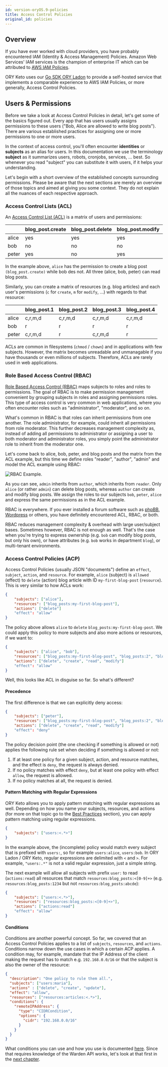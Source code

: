 ```yaml
---
id: version-oryOS.9-policies
title: Access Control Policies
original_id: policies
---
```


## Overview

If you have ever worked with cloud providers, you have probably encountered IAM (Identity & Access Management) Policies.
Amazon Web Services' IAM services is the champion of enterprise IT which can be attributed to
[AWS IAM Policies](https://docs.aws.amazon.com/IAM/latest/UserGuide/access_policies.html).

ORY Keto uses our [Go SDK ORY Ladon](https://github.com/ory/ladon) to provide a self-hosted service that implements
a comparable experience to AWS IAM Policies, or more generally, Access Control Policies.

## Users & Permissions

Before we take a look at Access Control Policies in detail, let's get some of the basics figured out. Every app that
has users usually assigns permissions to these users ("Bob, Alice are allowed to write blog posts"). There are
various established practices for assigning one or more permissions to one or more users.

In the context of access control, you'll often encounter **identities** or **subjects** as an alias for users. In this
documentation we use the terminology **subject** as it summarizes users, robots, cronjobs, services, ... best. So
whenever you read "subject" you can substitute it with users, if it helps your understanding.

Let's begin with a short overview of the established concepts surrounding permissions. Please be aware that the next
sections are merely an overview of those topics and aimed at giving you some context. They do not explain all the
nuances of each respective approach.

### Access Control Lists (ACL)

An [Access Control List (ACL)](https://en.wikipedia.org/wiki/Access_control_list) is a matrix of users and permissions:

|       | blog_post.create | blog_post.delete | blog_post.modify | blog_post.read |
|-------|------------------|------------------|------------------|----------------|
| alice | yes              | yes              | yes              | yes            |
| bob   | no               | no               | no               | yes            |
| peter | yes              | no               | yes              | yes            |

In the example above, `alice` has the permission to create a blog post `(blog_post.create)` while bob des not. All three
(alice, bob, peter) can read blog posts.

Similarly, you can create a matrix of resources (e.g. blog articles) and each user's permissions
(`c` for `create`, `m` for `modify`, ...) with regards to that resource:

|       	| blog_post.1 	| blog_post.2 	| blog_post.3 	| blog_post.4 	|
|-------	|-------------	|-------------	|-------------	|-------------	|
| alice 	| c,r,m,d     	| c,r,m,d     	| c,r,m,d     	| c,r,m,d     	|
| bob   	| r           	| r           	| r           	| r           	|
| peter 	| c,r,m,d     	| r           	| c,r,m,d     	| r           	|

ACLs are common in filesystems (`chmod` / `chown`) and in applications with few subjects. However, the matrix becomes
unreadable and unmanagable if you have thousands or even millions of subjects. Therefore, ACLs are rarely used in
web applications.

### Role Based Access Control (RBAC)

[Role Based Access Control (RBAC)](https://en.wikipedia.org/wiki/Role-based_access_control) maps subjects to roles
and roles to permissions. The goal of RBAC is to make permission management convenient by grouping subjects
in roles and assigning permissions roles. This type of access control is very common in web applications, where you often
encounter roles such as "administrator", "moderator", and so on.

What's common in RBAC is that roles can inherit permissions from one another. The role administrator, for example,
could inherit all permissions from role moderator. This further decreases management complexity as, instead of adding
all permissions to administrator or assigning a user to both moderator and administrator roles, you simply point the
administrator role to inherit from the moderator one.

Let's come back to alice, bob, peter, and blog posts and the matrix from the ACL example, but this time we define
roles "reader", "author", "admin" and model the ACL example using RBAC:

![RBAC Example](../../../images/docs/keto/rbac.png).

As you can see, `admin` inherits from `author`, which inherits from `reader`. Only `alice` (or rather `admin`) can delete blog posts,
whereas `author` can create and modify blog posts. We assign the roles to our subjects `bob`, `peter`, `alice` and
express the same permissions as in the ACL example.

RBAC is everywhere. If you ever installed a forum software such as [phpBB](https://www.phpbb.com/support/docs/en/3.1/ug/adminguide/permissions_roles/),
[Wordpress](https://codex.wordpress.org/Roles_and_Capabilities) or others, you have definitely encountered ACL, RBAC, or both.

RBAC reduces management complexity & overhead with large user/subject bases. Sometimes however, RBAC is not enough as well.
That's the case when you're trying to express ownership (e.g. `bob` can modify blog posts, but only his own), or
have attributes (e.g. `bob` works in department `blog`), or multi-tenant environments.

### Access Control Policies (ACP)

Access Control Policies (usually JSON "documents") define an `effect`, `subject`, `action`, and `resource`. For example, `alice` (subject) is
`allowed` (effect) to `delete` (action) blog article with ID `my-first-blog-post` (`resource`). This is very similar
to how ACLs work:

```json
{
    "subjects": ["alice"],
    "resources": ["blog_posts:my-first-blog-post"],
    "actions": ["delete"]
    "effect": "allow"
}
```

The policy above allows `alice` to `delete` `blog_posts:my-first-blog-post`. We could apply this policy to more subjects
and also more actions or resources, if we want to:

```json
{
    "subjects": ["alice", "bob"],
    "resources": ["blog_posts:my-first-blog-post", "blog_posts:2", "blog_posts:3"],
    "actions": ["delete", "create", "read", "modify"]
    "effect": "allow"
}
```

Well, this looks like ACL in disguise so far. So what's different?

#### Precedence

The first difference is that we can explicitly deny access:

```json
{
    "subjects": ["peter"],
    "resources": ["blog_posts:my-first-blog-post", "blog_posts:2", "blog_posts:3"],
    "actions": ["delete", "create", "read", "modify"]
    "effect": "deny"
}
```

The policy decision point (the one checking if something is allowed or not) applies the following rule set when deciding if something is allowed or not:

1. If at least one policy for a given subject, action, and resource matches, and the effect is `deny`, the request is always denied.
2. If no policy matches with effect `deny`, but at least one policy with effect `allow`, the request is allowed.
3. If no policy matches at all, the request is denied.

#### Pattern Matching with Regular Expressions

ORY Keto allows you to apply pattern matching with regular expressions as well. Depending on how you name your subjects,
resources, and actions (for more on that topic go to the [Best Practices](keto/4-best-practices.md) section), you can apply
pattern matching using regular expressions.

```json
{
    "subjects": ["users:<.*>"]
}
```

In the example above, the (incomplete) policy would match every subject that is prefixed with `users:`, so for example
`users:alice`, `users:bob`. In ORY Ladon / ORY Keto, regular expressions are delimited with `<` and `>`.
For example, `"users:.*"` is not a valid regular expression, just a simple string.

The next example will allow all subjects with prefix `user:` to read (`actions:read`) all resources that match `resources:blog_posts:<[0-9]+>`
(e.g. `resources:blog_posts:1234` but not `resources:blog_posts:abcde`):

```json
{
    "subjects": ["users:<.*>"],
    "resources": ["resources:blog_posts:<[0-9]+>"],
    "actions": ["actions:read"]
    "effect": "allow"
}
```

#### Conditions

Conditions are another powerful concept. So far, we covered that an Access Control Policies applies to a list of
`subjects`, `resources`, and `actions`. Conditions narrow down the use cases in which a certain ACP applies. A condition
may, for example, mandate that the IP Address of the client making the request has to match e.g. `192.168.0.0/16` or that
the subject is also the owner of the resource:

```json
{
  "description": "One policy to rule them all.",
  "subjects": ["users:maria"],
  "actions" : ["delete", "create", "update"],
  "effect": "allow",
  "resources": ["resources:articles:<.*>"],
  "conditions": {
    "remoteIPAddress": {
      "type": "CIDRCondition",
      "options": {
        "cidr": "192.168.0.0/16"
      }
    }
  }
}
```

What conditions you can use and how you use is documented [here](keto/5-conditions.md). Since that requires knowledge of the Warden API
works, let's look at that first in the [next chapter](keto/2-warden.md).

